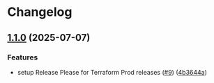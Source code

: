 # Changelog

## [1.1.0](https://github.com/cds-snc/valentine-terraform/compare/v1.0.0...v1.1.0) (2025-07-07)


### Features

* setup Release Please for Terraform Prod releases ([#9](https://github.com/cds-snc/valentine-terraform/issues/9)) ([4b3644a](https://github.com/cds-snc/valentine-terraform/commit/4b3644a9e6b73a691bed6f3409743cacc06fd8d2))
